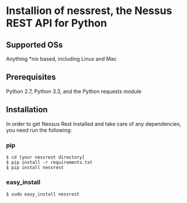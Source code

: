 Installion of nessrest, the Nessus REST API for Python
======================================================

Supported OSs
-------------
Anything *nix based, including Linux and Mac

Prerequisites
-------------
Python 2.7, Python 3.3, and the Python requests module

Installation
------------
In order to get Nessus Rest installed and take care of any dependencies, you need run the following:

### pip
  ```
  $ cd [your nessrest directory]
  $ pip install -r requirements.txt
  $ pip install nessrest
  ```

### easy_install
  ```$ sudo easy_install nessrest```

